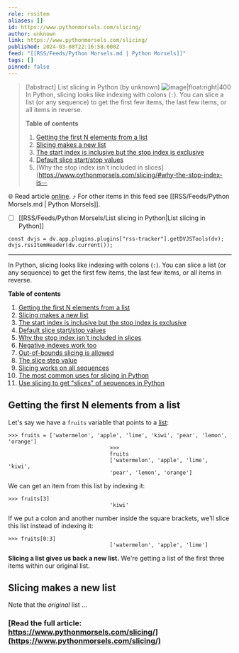 ```yaml
---
role: rssitem
aliases: []
id: https://www.pythonmorsels.com/slicing/
author: unknown
link: https://www.pythonmorsels.com/slicing/
published: 2024-03-08T22:16:58.000Z
feed: "[[RSS/Feeds/Python Morsels.md | Python Morsels]]"
tags: []
pinned: false
---
```


> [!abstract] List slicing in Python (by unknown)
> ![image|float:right|400](https://i.vimeocdn.com/filter/overlay?src0=https%3A%2F%2Fi.vimeocdn.com%2Fvideo%2F1809471197-6ac16458794fea7dbf99e06573578d8c7d78c395f13e143d7c899431706a0715-d_1920x1080&src1=http%3A%2F%2Ff.vimeocdn.com%2Fp%2Fimages%2Fcrawler_play.png) In Python, slicing looks like indexing with colons (`:`). You can slice a list (or any sequence) to get the first few items, the last few items, or all items in reverse.
> 
> **Table of contents**
> 
> 1. [Getting the first N elements from a list](https://www.pythonmorsels.com/slicing/#getting-the-first-n-elements-from-a-list)
> 2. [Slicing makes a new list](https://www.pythonmorsels.com/slicing/#slicing-makes-a-new-list)
> 3. [The start index is inclusive but the stop index is exclusive](https://www.pythonmorsels.com/slicing/#the-start-index-is-inclusive-but-the-stop-index-is-exclusive)
> 4. [Default slice start/stop values](https://www.pythonmorsels.com/slicing/#default-slice-startstop-values)
> 5. [Why the stop index isn't included in slices](https://www.pythonmorsels.com/slicing/#why-the-stop-index-is⋯

🌐 Read article [online](https://www.pythonmorsels.com/slicing/). ⤴ For other items in this feed see [[RSS/Feeds/Python Morsels.md | Python Morsels]].

- [ ] [[RSS/Feeds/Python Morsels/List slicing in Python|List slicing in Python]]

~~~dataviewjs
const dvjs = dv.app.plugins.plugins["rss-tracker"].getDVJSTools(dv);
dvjs.rssItemHeader(dv.current());
~~~

- - -

In Python, slicing looks like indexing with colons (`:`). You can slice a list (or any sequence) to get the first few items, the last few items, or all items in reverse.

**Table of contents**

1. [Getting the first N elements from a list](https://www.pythonmorsels.com/slicing/#getting-the-first-n-elements-from-a-list)
2. [Slicing makes a new list](https://www.pythonmorsels.com/slicing/#slicing-makes-a-new-list)
3. [The start index is inclusive but the stop index is exclusive](https://www.pythonmorsels.com/slicing/#the-start-index-is-inclusive-but-the-stop-index-is-exclusive)
4. [Default slice start/stop values](https://www.pythonmorsels.com/slicing/#default-slice-startstop-values)
5. [Why the stop index isn't included in slices](https://www.pythonmorsels.com/slicing/#why-the-stop-index-isnt-included-in-slices)
6. [Negative indexes work too](https://www.pythonmorsels.com/slicing/#negative-indexes-work-too)
7. [Out-of-bounds slicing is allowed](https://www.pythonmorsels.com/slicing/#out-of-bounds-slicing-is-allowed)
8. [The slice step value](https://www.pythonmorsels.com/slicing/#the-slice-step-value)
9. [Slicing works on all sequences](https://www.pythonmorsels.com/slicing/#slicing-works-on-all-sequences)
10. [The most common uses for slicing in Python](https://www.pythonmorsels.com/slicing/#the-most-common-uses-for-slicing-in-python)
11. [Use slicing to get "slices" of sequences in Python](https://www.pythonmorsels.com/slicing/#use-slicing-to-get-slices-of-sequences-in-python)

## Getting the first N elements from a list

Let's say we have a `fruits` variable that points to a [list](https://www.pythonmorsels.com/what-are-lists/):

```
>>> fruits = ['watermelon', 'apple', 'lime', 'kiwi', 'pear', 'lemon', 'orange']
                                >>>
                                fruits
                                ['watermelon', 'apple', 'lime', 'kiwi',
                                'pear', 'lemon', 'orange']
```

We can get an item from this list by indexing it:

```
>>> fruits[3]
                                'kiwi'
```

If we put a colon and another number inside the square brackets, we'll slice this list instead of indexing it:

```
>>> fruits[0:3]
                                ['watermelon', 'apple', 'lime']
```

**Slicing a list gives us back a new list.** We're getting a list of the first three items within our original list.

## Slicing makes a new list

Note that the _original_ list …

### [Read the full article: https://www.pythonmorsels.com/slicing/](https://www.pythonmorsels.com/slicing/)
